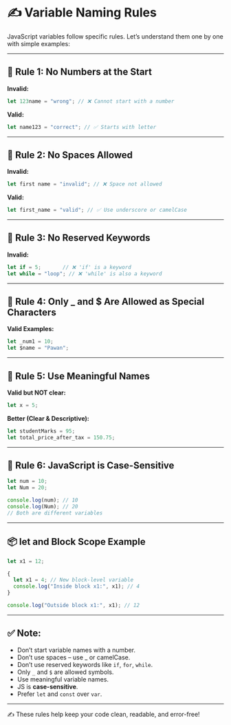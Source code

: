
# ✍️ Variable Naming Rules

JavaScript variables follow specific rules. Let’s understand them one by one with simple examples:

---

## 🧠 Rule 1: No Numbers at the Start
**Invalid:**  
```javascript
let 123name = "wrong"; // ❌ Cannot start with a number
```

**Valid:**  
```javascript
let name123 = "correct"; // ✅ Starts with letter
```

---

## 🧠 Rule 2: No Spaces Allowed
**Invalid:**  
```javascript
let first name = "invalid"; // ❌ Space not allowed
```

**Valid:**  
```javascript
let first_name = "valid"; // ✅ Use underscore or camelCase
```

---

## 🧠 Rule 3: No Reserved Keywords
**Invalid:**  
```javascript
let if = 5;       // ❌ 'if' is a keyword
let while = "loop"; // ❌ 'while' is also a keyword
```

---

## 🧠 Rule 4: Only _ and $ Are Allowed as Special Characters
**Valid Examples:**  
```javascript
let _num1 = 10;
let $name = "Pawan";
```

---

## 🧠 Rule 5: Use Meaningful Names
**Valid but NOT clear:**  
```javascript
let x = 5;
```

**Better (Clear & Descriptive):**  
```javascript
let studentMarks = 95;
let total_price_after_tax = 150.75;
```

---

## 🧠 Rule 6: JavaScript is Case-Sensitive
```javascript
let num = 10;
let Num = 20;

console.log(num); // 10
console.log(Num); // 20
// Both are different variables
```

---

## 📦 let and Block Scope Example

```javascript
let x1 = 12;

{
  let x1 = 4; // New block-level variable
  console.log("Inside block x1:", x1); // 4
}

console.log("Outside block x1:", x1); // 12
```

---

## ✅ Note:
- Don’t start variable names with a number.
- Don’t use spaces – use _ or camelCase.
- Don’t use reserved keywords like `if`, `for`, `while`.
- Only `_` and `$` are allowed symbols.
- Use meaningful variable names.
- JS is **case-sensitive**.
- Prefer `let` and `const` over `var`.

---

✍️ These rules help keep your code clean, readable, and error-free!
